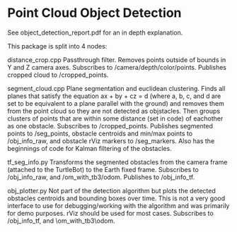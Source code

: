 # Point Cloud Object Detection
See object_detection_report.pdf for an in depth explanation.

This package is split into 4 nodes: 

distance_crop.cpp
Passthrough filter. Removes points outside of bounds in Y and Z camera axes. Subscribes to /camera/depth/color/points. Publishes cropped cloud to /cropped_points.

segment_cloud.cpp
Plane segmentation and euclidean clustering. Finds all planes that satisfy the equation ax + by + cz = d (where a, b, c, and d are set to be equivalent to a plane parallel with the ground) and removes them from the point cloud so they are not detected as objstacles. Then groups clusters of points that are within some distance (set in code) of eachother as one obstacle. Subscribes to /cropped_points. Publishes segmented points to /seg_points, obstacle centroids and min/max points to /obj_info_raw, and obstacle rViz markers to /seg_markers. Also has the beginnings of code for Kalman filtering of the obstacles.

tf_seg_info.py
Transforms the segmented obstacles from the camera frame (attached to the TurtleBot) to the Earth fixed frame. Subscribes to /obj_info_raw, and /om_with_tb3/odom. Publishes to /obj_info_tf.

obj_plotter.py
Not part of the detection algorithm but plots the detected obstacles centroids and bounding boxes over time. This is not a very good interface to use for debugging/working with the algorithm and was primarily for demo purposes. rViz should be used for most cases. Subscribes to /obj_info_tf, and \om_with_tb3\odom.

